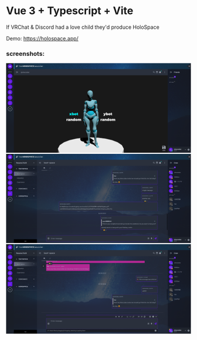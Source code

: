 # Vue 3 + Typescript + Vite

If VRChat & Discord had a love child they'd produce HoloSpace

Demo: https://holospace.app/

### screenshots:

![profile](https://github.com/shecodez/holospace/blob/main/public/screenshots/profile.png?raw=true)
![textChat](https://github.com/shecodez/holospace/blob/main/public/screenshots/textChat.png?raw=true)
![textChat2](https://github.com/shecodez/holospace/blob/main/public/screenshots/textChat2.png?raw=true)


